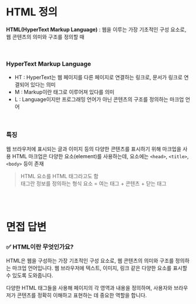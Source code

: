 # HTML 정의

**HTML(HyperText Markup Language)** : 웹을 이루는 가장 기초적인 구성 요소로, 웹 콘텐츠의 의미와 구조를 정의할 때

<br/>

### HyperText Markup Language

- HT : HyperText는 웹 페이지를 다른 페이지로 연결하는 링크로, 문서가 링크로 연결되어 있다는 의미
- M : Markup이란 태그로 이루어져 있다를 의미
- L : Language이지만 프로그래밍 언어가 아닌 콘텐츠의 구조를 정의하는 마크업 언어

<br/>

### 특징

웹 브라우저에 표시되는 글과 이미지 등의 다양한 콘텐츠를 표시하기 위해 마크업을 사용
HTML 마크업은 다양한 요소(element)를 사용하는데, 요소에는 `<head>`, `<title>`, `<body>` 등이 존재

> HTML 요소를 HTML 태그라고도 함 <br/> 태그란 정보를 정의하는 형식
> 요소 = 여는 태그 + 콘텐츠 + 닫는 태그

<br/>
<br/>

# 면접 답변

<aside>

### ✅ HTML이란 무엇인가요?

HTML은 웹을 구성하는 가장 기초적인 구성 요소로, 웹 콘텐츠의 의미와 구조를 정의하는 마크업 언어입니다. 웹 브라우저에 텍스트, 이미지, 링크 같은 다양한 요소를 표시할 수 있도록 도와줍니다.

다양한 HTML 태그들을 사용해 페이지의 각 영역과 내용을 정의하며, 사용자와 브라우저가 콘텐츠를 정확히 이해하고 표현하는 데 중요한 역할을 합니다.

</aside>

